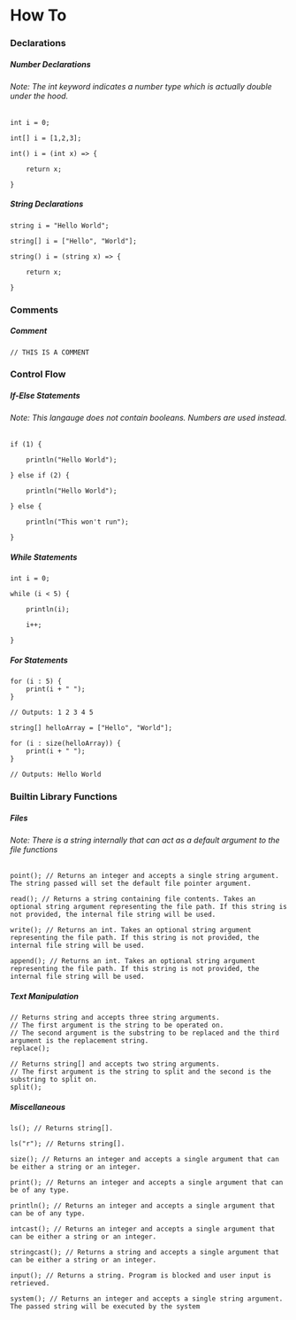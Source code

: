 # How To
### Declarations

##### Number Declarations
###### Note: The int keyword indicates a number type which is actually double under the hood.
```nawk
int i = 0;

int[] i = [1,2,3];

int() i = (int x) => {

	return x;
    
}
```
##### String Declarations
```nawk
string i = "Hello World";

string[] i = ["Hello", "World"];

string() i = (string x) => {

	return x;
    
}
```
### Comments
##### Comment
```nawk
// THIS IS A COMMENT
```
### Control Flow
##### If-Else Statements
###### Note: This langauge does not contain booleans. Numbers are used instead.
```nawk
if (1) {

	println("Hello World");
    
} else if (2) {

	println("Hello World");
    
} else {

	println("This won't run");
    
}
```
##### While Statements
```nawk
int i = 0;

while (i < 5) {

	println(i);
    
    i++;
    
}
```
##### For Statements
```nawk
for (i : 5) {
	print(i + " ");
}

// Outputs: 1 2 3 4 5

string[] helloArray = ["Hello", "World"];

for (i : size(helloArray)) {
	print(i + " ");
}

// Outputs: Hello World

```
### Builtin Library Functions
##### Files
###### Note: There is a string internally that can act as a default argument to the file functions

```nawk
point(); // Returns an integer and accepts a single string argument. The string passed will set the default file pointer argument.

read(); // Returns a string containing file contents. Takes an optional string argument representing the file path. If this string is not provided, the internal file string will be used.

write(); // Returns an int. Takes an optional string argument representing the file path. If this string is not provided, the internal file string will be used.

append(); // Returns an int. Takes an optional string argument representing the file path. If this string is not provided, the internal file string will be used.
```

##### Text Manipulation

```nawk
// Returns string and accepts three string arguments.
// The first argument is the string to be operated on. 
// The second argument is the substring to be replaced and the third argument is the replacement string.
replace();

// Returns string[] and accepts two string arguments. 
// The first argument is the string to split and the second is the substring to split on.
split();
```

##### Miscellaneous
```nawk
ls(); // Returns string[].

ls("r"); // Returns string[].

size(); // Returns an integer and accepts a single argument that can be either a string or an integer.

print(); // Returns an integer and accepts a single argument that can be of any type.

println(); // Returns an integer and accepts a single argument that can be of any type.

intcast(); // Returns an integer and accepts a single argument that can be either a string or an integer.

stringcast(); // Returns a string and accepts a single argument that can be either a string or an integer.

input(); // Returns a string. Program is blocked and user input is retrieved.

system(); // Returns an integer and accepts a single string argument. The passed string will be executed by the system

```